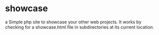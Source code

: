 showcase
========

a Simple php site to showcase your other web projects.
It works by checking for a showcase.html file in subdirectories at its current location.

